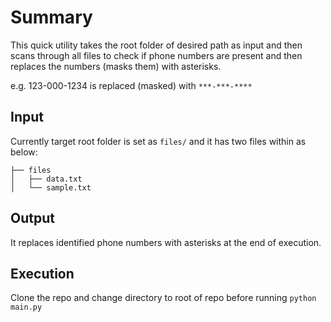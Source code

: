 # Summary

This quick utility takes the root folder of desired path as input and then scans through all files to check if phone numbers are present and then replaces the numbers (masks them) with asterisks.

e.g. 123-000-1234 is replaced (masked) with `***-***-****`

## Input

Currently target root folder is set as `files/` and it has two files within as below:

```shell
├── files
│   ├── data.txt
│   └── sample.txt
```

## Output

It replaces identified phone numbers with asterisks at the end of execution.

## Execution

Clone the repo and change directory to root of repo before running `python main.py`
